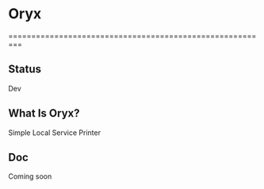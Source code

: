 
# Oryx 
=========================================================

## Status

Dev

## What Is Oryx?

Simple Local Service Printer

## Doc
Coming soon